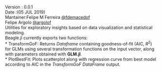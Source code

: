 Version : 0.0.1   
Date :(05 JUL 2019)   
Mantainer:Felipe M Ferreira [@fdemacedof](https://github.com/fdemacedof)   
	  Felipe Argolo [@argolof](https://github.com/fargolo)  
Utilities for exploratory insights based on data visualization and statistical modeling.  
Beagle.jl currently exports two functions:  
	*  TransformGoF: Returns *Dataframe* containing goodness-of-fit (AIC, $R^{2}$) for GLMs using several transformation functions on the input vector, along with parameters obtained with **GLM.jl**.  
	*  PlotBestFit: Plots scatterplot along with regression curve from best model according to AIC in the *TransformGoF* *DataFrame* output.  
